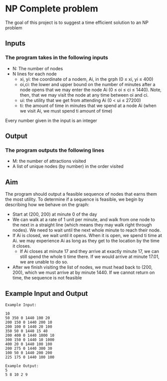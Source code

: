 # NP Complete problem
The goal of this project is to suggest a time efficient solution to an NP problem

## Inputs
### The program takes in the following inputs
- N: The number of nodes
- N lines for each node 
  - xi, yi: the coordinate of a nodem, Ai, in the grph (0 ≤ xi, yi ≤ 400)
  - oi,ci: the lower and upper bound on the number of minutes after a node opens that we may enter the node Ai (0 ≤ oi ≤ ci ≤ 1440). Note, then, that we may visit the node at any time between oi and ci.
  - ui: the utility that we get from attending Ai (0 < ui ≤ 27200)
  - ti: the amount of time in minutes that we spend at a node Ai (when we visit Ai, we must spend ti amount of time)

Every number given in the input is an integer

## Output
### The program outputs the following lines
- M: the number of attractions visited
- A list of unique nodes (by number) in the order visited

## Aim
The program should output a feasible sequence of nodes that earns them the most utility. To determine if a sequence is feasible, we begin by describing how we behave on the graph:
- Start at (200, 200) at minute 0 of the day
- We can walk at a rate of 1 unit per minute, and walk from one node to the next in a straight line (which means they may walk right through nodes). We need to wait until the next whole minute to reach their node.
- If Ai is closed, we wait until it opens. When it is open, we spend ti time at Ai. we may experience Ai as long as they get to the location by the time it closes.
  - If Ai closes at minute 17 and they arrive at exactly minute 17, we can still spend the whole ti time there. If we would arrive at minute 17.01, we are unable to do so.
- After we finish visiting the list of nodes, we must head back to (200, 200), which we must arrive at by minute 1440. If we cannot return on time, the sequence is not feasible

## Example Input and Output
```
Example Input:

10
50 350 0 1440 100 20
200 150 0 1440 200 10
200 100 0 1440 20 100
350 50 0 1440 15 40
200 400 0 1440 1000 10
300 150 0 1440 10 1000
400 20 0 1440 100 100
200 275 0 1440 300 30
100 50 0 1440 200 200
225 175 0 1440 100 100

Example Output:
5
5 8 10 2 9
```

